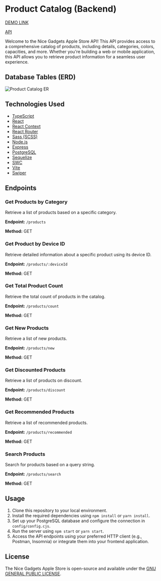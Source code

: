 # Product Catalog (Backend)

[DEMO LINK](https://frontend-product-catalog.vercel.app/)

[API](https://backend-product-catalog.onrender.com/)

Welcome to the Nice Gadgets Apple Store API! This API provides access to a comprehensive catalog of products, including details, categories, colors, capacities, and more. Whether you're building a web or mobile application, this API allows you to retrieve product information for a seamless user experience.

## Database Tables (ERD)

![Product Catalog ER](https://github.com/ruslanpashkov/product_catalog_backend/assets/129327901/76dc79fe-5e92-4953-b96f-5ff1c8f13124)

## Technologies Used

- [TypeScript](https://www.typescriptlang.org/)
- [React](https://reactjs.org/)
- [React Context](https://reactjs.org/docs/context.html)
- [React Router](https://reactrouter.com/)
- [Sass (SCSS)](https://sass-lang.com/)
- [Node.js](https://nodejs.org/)
- [Express](https://expressjs.com/)
- [PostgreSQL](https://www.postgresql.org/)
- [Sequelize](https://sequelize.org/)
- [SWC](https://swc.rs/)
- [Vite](https://vitejs.dev/)
- [Swiper](https://swiperjs.com/)

## Endpoints

### Get Products by Category

Retrieve a list of products based on a specific category.

**Endpoint:** `/products`

**Method:** GET

### Get Product by Device ID

Retrieve detailed information about a specific product using its device ID.

**Endpoint:** `/products/:deviceId`

**Method:** GET

### Get Total Product Count

Retrieve the total count of products in the catalog.

**Endpoint:** `/products/count`

**Method:** GET

### Get New Products

Retrieve a list of new products.

**Endpoint:** `/products/new`

**Method:** GET

### Get Discounted Products

Retrieve a list of products on discount.

**Endpoint:** `/products/discount`

**Method:** GET

### Get Recommended Products

Retrieve a list of recommended products.

**Endpoint:** `/products/recommended`

**Method:** GET

### Search Products

Search for products based on a query string.

**Endpoint:** `/products/search`

**Method:** GET

## Usage

1. Clone this repository to your local environment.
2. Install the required dependencies using `npm install` or `yarn install`.
3. Set up your PostgreSQL database and configure the connection in `config/config.cjs`.
4. Run the server using `npm start` or `yarn start`.
5. Access the API endpoints using your preferred HTTP client (e.g., Postman, Insomnia) or integrate them into your frontend application.

## License

The Nice Gadgets Apple Store is open-source and available under the [GNU GENERAL PUBLIC LICENSE](LICENSE).

